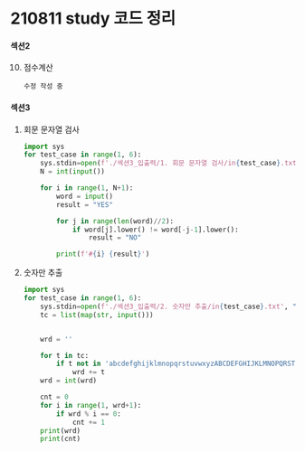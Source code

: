 # 210811 study 코드 정리

#### 섹션2

10. 점수계산

    ```
    수정 작성 중
    ```

    

#### 섹션3

1. 회문 문자열 검사

   ```python
   import sys
   for test_case in range(1, 6):
       sys.stdin=open(f'./섹션3_입출력/1. 회문 문자열 검사/in{test_case}.txt', "r")
       N = int(input())
   
       for i in range(1, N+1):
           word = input()
           result = "YES"
   
           for j in range(len(word)//2):
               if word[j].lower() != word[-j-1].lower():
                   result = "NO"
   
           print(f'#{i} {result}')

2. 숫자만 추출

   ```python
   import sys
   for test_case in range(1, 6):
       sys.stdin=open(f'./섹션3_입출력/2. 숫자만 추출/in{test_case}.txt', "r")
       tc = list(map(str, input()))
   
   
       wrd = ''
   
       for t in tc:
           if t not in 'abcdefghijklmnopqrstuvwxyzABCDEFGHIJKLMNOPQRSTUVWXYZ':
               wrd += t
       wrd = int(wrd)
   
       cnt = 0
       for i in range(1, wrd+1):
           if wrd % i == 0:
               cnt += 1
       print(wrd)
       print(cnt)
   ```

   